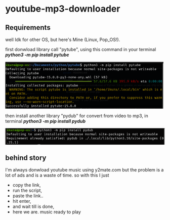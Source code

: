 # youtube-mp3-downloader

## Requirements
well Idk for other OS, but here's Mine (Linux, Pop_OS!).

first donwload library call "pytube", using this command in your terminal ***python3 -m pip install pytube***

<img src="/doc/pytube.png" width="500" align="center">

then install another library "pydub" for convert from video to mp3, in terminal ***python3 -m pip install pydub***

<img src="/doc/pydub.png" width="520" align="center">

## behind story
I'm always donwload youtube music using y2mate.com but the problem is a lot of ads and is a waste of time. so with this I just 

* copy the link,
* run the script,
* paste the link..
* hit enter,
* and wait till is done,
* here we are. music ready to play




